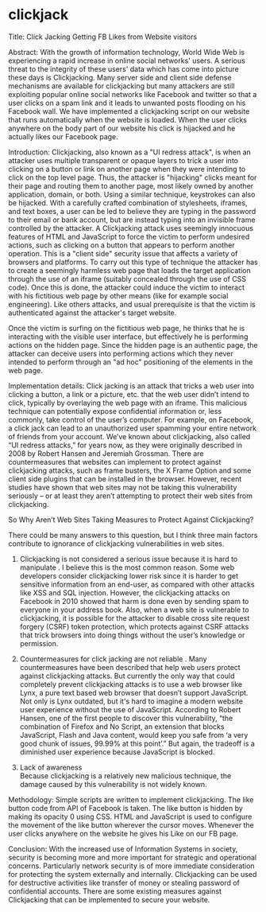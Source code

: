 # clickjack
Title: Click Jacking Getting FB Likes from Website visitors 

Abstract: 
With the growth of information technology, World Wide Web is experiencing a rapid increase in online social networks' users. A serious threat to the integrity of these users' data which has come into picture these days is Clickjacking. Many server side and client side defense mechanisms are available for clickjacking but many attackers are still exploiting popular online social networks like Facebook and twitter so that a user clicks on a spam link and it leads to unwanted posts flooding on his Facebook wall. We have implemented a clickjacking script on our website that runs automatically when the website is loaded. When the user clicks anywhere on the body part of our website his click is hijacked and he actually likes our Facebook page. 

Introduction: 
Clickjacking, also known as a "UI redress attack", is when an attacker uses multiple transparent or opaque layers to trick a user into clicking on a button or link on another page when they were intending to click on the top level page. Thus, the attacker is "hijacking" clicks meant for their page and routing them to another page, most likely owned by another application, domain, or both. 
Using a similar technique, keystrokes can also be hijacked. With a carefully crafted combination of stylesheets, iframes, and text boxes, a user can be led to believe they are typing in the password to their email or bank account, but are instead typing into an invisible frame controlled by the attacker. 
A Clickjacking attack uses seemingly innocuous features of HTML and JavaScript to force the victim to perform undesired actions, such as clicking on a button that appears to perform another operation. This is a "client side" security issue that affects a variety of browsers and platforms. 
To carry out this type of technique the attacker has to create a seemingly harmless web page that loads the target application through the use of an iframe (suitably concealed through the use of CSS code). Once this is done, the attacker could induce the victim to interact with his fictitious web page by other means (like for example social engineering). Like others attacks, and usual prerequisite is that the victim is authenticated against the attacker's target website. 
 
 
Once the victim is surfing on the fictitious web page, he thinks that he is interacting with the visible user interface, but effectively he is performing actions on the hidden page. Since the hidden page is an authentic page, the attacker can deceive users into performing actions which they never intended to perform through an "ad hoc" positioning of the elements in the web page. 
 	 
Implementation details:
Click jacking is an attack that tricks a web user into clicking a button, a link or a picture, etc. that the web user didn’t intend to click, typically by overlaying the web page with an iframe. This malicious technique can potentially expose confidential information or, less commonly, take control of the user’s computer. For example, on Facebook, a click jack can lead to an unauthorized user spamming your entire network of friends from your account. 
We’ve known about clickjacking, also called “UI redress attacks,” for years now, as they were originally described in 2008 by Robert Hansen and Jeremiah Grossman. There are countermeasures that websites can implement to protect against clickjacking attacks, such as frame busters, the X­ Frame Option and some client side plug­ins that can be installed in the browser. However, recent studies have shown that web sites may not be taking this vulnerability seriously – or at least they aren’t attempting to protect their web sites from clickjacking. 
 
So Why Aren’t Web Sites Taking Measures to Protect Against Clickjacking? 
 
There could be many answers to this question, but I think three main factors contribute to ignorance of clickjacking vulnerabilities in web sites. 
  
1. Clickjacking is not considered a serious issue because it is hard to manipulate	. 
I believe this is the most common reason. Some web developers consider clickjacking lower risk since it is harder to get sensitive information from an end-user, as compared with other attacks like XSS and SQL injection. However, the clickjacking attacks on Facebook in 2010 showed that harm is done even by sending spam to everyone in your address book. Also, when a web site is vulnerable to clickjacking, it is possible for the attacker to disable cross site request forgery (CSRF) token protection, which protects against CSRF attacks that trick browsers into doing things without the user’s knowledge or permission. 
 
2.	Countermeasures for click jacking are not reliable	. 
Many countermeasures have been described that help web users protect against clickjacking attacks. But currently the only way that could completely prevent clickjacking attacks is to use a web browser like Lynx, a pure text based web browser that doesn’t support JavaScript. Not only is Lynx outdated, but it's hard to imagine a modern website user experience without the use of JavaScript. According to Robert Hansen, one of the first people to discover this vulnerability, “the combination of Firefox and No Script, an extension that blocks JavaScript, Flash and Java content, would keep you safe from ‘a very good chunk of issues, 99.99% at this point’.” But again, the trade­off is a diminished user experience because JavaScript is blocked. 
  
3.	Lack of awareness	 
Because clickjacking is a relatively new malicious technique, the damage caused by this vulnerability is not widely known. 

Methodology: 
Simple scripts are written to implement clickjacking. The like button code from API of Facebook is taken. The like button is hidden by making its opacity 0 using CSS. HTML and JavaScript is used to configure the movement of the like button wherever the cursor moves. Whenever the user clicks anywhere on the website he gives his Like on our FB page. 

Conclusion: 
With the increased use of Information Systems in society, security is becoming more and more important for strategic and operational concerns. Particularly network security is of more immediate consideration for protecting the system externally and internally. Clickjacking can be used for destructive activities like transfer of money or stealing password of confidential accounts. There are some existing measures against Clickjacking that can be implemented to secure your website. 

